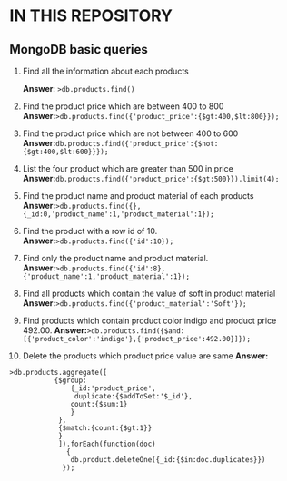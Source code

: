 # IN THIS REPOSITORY
## MongoDB basic queries
1) Find all the information about each products 
   
   **Answer**: `>db.products.find()`
1) Find the product price which are between 400 to 800
 **Answer:**`>db.products.find({'product_price':{$gt:400,$lt:800}});`

1) Find the product price which are not between 400 to 
600
**Answer:**`db.products.find({'product_price':{$not:{$gt:400,$lt:600}}});`
1) List the four product which are greater than 500 in price
   **Answer:**`db.products.find({'product_price':{$gt:500}}).limit(4);`
2) Find the product name and product material of each products
   **Answer:**`>db.products.find({},{_id:0,'product_name':1,'product_material':1});`

3) 	Find the product with a row id of 10.
   **Answer:**`>db.products.find({'id':10});`
4) 	Find only the product name and product material.
   **Answer:**`>db.products.find({'id':8},{'product_name':1,'product_material':1});`
5)   Find all products which contain the value of soft in product material
   **Answer:**`>db.products.find({'product_material':'Soft'});`
6) Find products which contain product color indigo  and product price 492.00.
   **Answer:**`>db.products.find({$and:[{'product_color':'indigo'},{'product_price':492.00}]});`
7) 	Delete the products which product price value are same
   **Answer:**
   ```
   >db.products.aggregate([
              {$group:
                  {_id:'product_price',
                   duplicate:{$addToSet:'$_id'},
                  count:{$sum:1}
                  }
               },
               {$match:{count:{$gt:1}}
               }
               ]).forEach(function(doc)
                 {
                  db.product.deleteOne({_id:{$in:doc.duplicates}})
                });
```